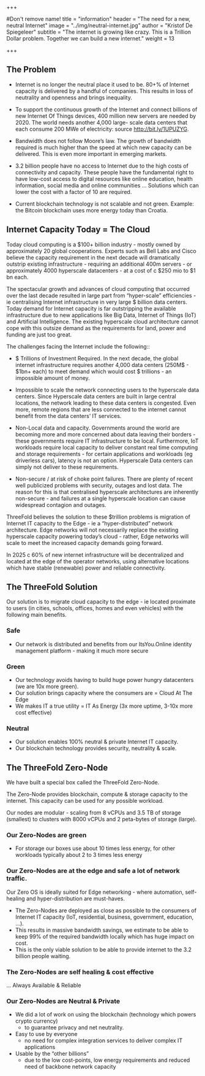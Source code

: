 +++

#Don't remove name!
title = "information"
header = "The need for a new, neutral Internet"
image = "../img/neutral-internet.jpg"
author = "Kristof De Spiegeleer"
subtitle = "The internet is growing like crazy. This is a Trillion Dollar problem. Together we can build a new internet."
weight = 13

+++



## The Problem

- Internet is no longer the neutral place it used to be. 80+% of Internet capacity is delivered by a handful of companies. This results in loss of neutrality and openness and brings inequality.

- To support the continuous growth of the Internet and connect billions of new Internet Of Things devices, 400 million new servers are needed by 2020. The world needs another 4,000 large- scale data centers that each consume 200 MWe of electricity: source http://bit.ly/1UPUZYG.

- Bandwidth does not follow Moore’s law. The growth of bandwidth required is much higher than the speed at which new capacity can be delivered.
This is even more important in emerging markets.

- 3.2 billion people have no access to Internet due to the high costs of connectivity and capacity. These people have the fundamental right to have low-cost access to digital resources like online education, health information, social media and online communities ...
Solutions which can lower the cost with a factor of 10 are required.

- Current blockchain technology is not scalable and not green. Example: the Bitcoin blockchain uses more energy today than Croatia.


## Internet Capacity Today = The Cloud

Today cloud computing is a $100+ billion industry - mostly owned by approximately 20 global cooperations. Experts such as Bell Labs and Cisco believe the capacity requirement in the next decade will dramatically outstrip existing infrastructure - requiring an additional 400m servers - or approximately 4000 hyperscale datacenters - at a cost of c $250 mio to $1 bn each.

The spectacular growth and advances of cloud computing that occurred over the last decade resulted in large part from “hyper-scale” efficiencies - ie centralising Internet infrastructure in very large $ billion data centers.  Today demand for Internet capacity is far outstripping the available infrastructure due to new applications like Big Data, Internet of Things (IoT) and Artificial Intelligence.  The existing hyperscale cloud architecture cannot cope with this outsize demand as the requirements for land, power and funding are just too great.  

The challenges facing the Internet include the following::

- $ Trillions of Investment Required.  In the next decade, the global internet infrastructure requires another 4,000 data centers (250M$ - $1bn+ each) to meet demand which would cost $ trillions - an impossible amount of money.

- Impossible to scale the network connecting users to the hyperscale data centers.  Since Hyperscale data centers are built in large central locations, the network leading to these data centers is congested.  Even more, remote regions that are less connected to the internet cannot benefit from the data centers’ IT services.

- Non-Local data and capacity.  Governments around the world are becoming more and more concerned about data leaving their borders - these governments require IT infrastructure to be local.  Furthermore, IoT workloads require local capacity to deliver constant real time computing and storage requirements - for certain applications and workloads (eg driverless cars), latency is not an option.   Hyperscale Data centers can simply not deliver to these requirements.

- Non-secure / at risk of choke point failures.  There are plenty of recent well publicized problems with security, outages and lost data.  The reason for this is that centralised hyperscale architectures are inherently non-secure - and failures at a single hyperscale location can cause widespread contagion and outages.

ThreeFold believes the solution to these $trillion problems is migration of Internet IT capacity to the Edge - ie a “hyper-distributed” network architecture.  Edge networks will not necessarily replace the existing hyperscale capacity powering today’s cloud - rather, Edge networks will scale to meet the increased capacity demands going forward.

In 2025 c 60% of new internet infrastructure will be decentralized and located at the edge of the operator networks, using alternative locations which have stable (renewable) power and reliable connectivity.

## The ThreeFold Solution

Our solution is to migrate cloud capacity to the edge - ie located proximate to users (in cities, schools, offices, homes and even vehicles) with the following main benefits.

### Safe

- Our network is distributed and benefits from our ItsYou.Online identity management platform - making it much more secure

### Green

- Our technology avoids having to build huge power hungry datacenters (we are 10x more green).
- Our solution brings capacity where the consumers are = Cloud At The Edge
- We makes IT a true utility = IT As Energy (3x more uptime, 3-10x more cost effective)

### Neutral

- Our solution enables 100% neutral & private Internet IT capacity.
- Our blockchain technology provides security, neutrality & scale.


## The ThreeFold Zero-Node

We have built a special box called the ThreeFold Zero-Node.

The Zero-Node provides blockchain, compute & storage capacity to the internet.
This capacity can be used for any possible workload.

Our nodes are modular - scaling from 8 vCPUs and 3.5 TB of storage (smallest) to clusters with 8000 vCPUs and 2 peta-bytes of storage (large).

### Our Zero-Nodes are green

- For storage our boxes use about 10 times less energy, for other workloads typically about 2 to 3 times less energy

### Our Zero-Nodes are at the edge and safe a lot of network traffic.

Our Zero OS is ideally suited for Edge networking - where automation, self-healing and hyper-distribution are must-haves.  
- The Zero-Nodes are deployed as close as possible to the consumers of Internet IT capacity (IoT, residential, business, government, education, …).
- This results in massive bandwidth savings, we estimate to be able to keep 99% of the required bandwidth locally which has huge impact on cost.
- This is the only viable solution to be able to provide internet to the 3.2 billion people waiting.

### The Zero-Nodes are self healing & cost effective

... Always Available & Reliable

### Our Zero-Nodes are Neutral & Private

- We did a lot of work on using the blockchain (technology which powers crypto currency)
	- to guarantee privacy and net neutrality.
- Easy to use by everyone
	- no need for complex integration services to deliver complex IT applications
- Usable by the “other billions”
	- due to the low cost-points, low energy requirements and reduced need of backbone network capacity
